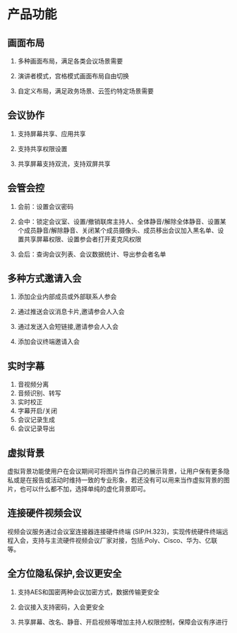 # 产品功能

## 画面布局

1) 多种画面布局，满足各类会议场景需要

2) 演讲者模式，宫格模式画面布局自由切换

3) 自定义布局，满足政务场景、云签约特定场景需要



## 会议协作

1) 支持屏幕共享、应用共享

2) 支持共享权限设置

3) 共享屏幕支持双流，支持双屏共享



## 会管会控

1) 会前：设置会议密码

2) 会中：锁定会议室、设置/撤销联席主持人、全体静音/解除全体静音、设置某个成员静音/解除静音、关闭某个成员摄像头、成员移出会议加入黑名单、设置共享屏幕权限、设置参会者打开麦克风权限

3) 会后：查询会议列表、会议数据统计、导出参会者名单



## 多种方式邀请入会

1) 添加企业内部成员或外部联系人参会

2) 通过推送会议消息卡片,邀请参会人入会

3) 通过发送入会短链接,邀请参会人入会

4) 添加会议终端邀请入会



## 实时字幕

1. 音视频分离
2. 音频识别、转写
3. 实时校正
4. 字幕开启/关闭
5. 会议记录生成
6. 会议记录导出



## 虚拟背景

虚拟背景功能使用户在会议期间可将图片当作自己的展示背景，让用户保有更多隐私或是在报告或活动时维持一致的专业形象，若还没有可以用来当作虚拟背景的图片，也可以什么都不加，选择单纯的虚化背景即可。



## 连接硬件视频会议

视频会议服务通过会议室连接器连接硬件终端 (SIP/H.323)，实现传统硬件终端远程入会，支持与主流硬件视频会议厂家对接，包括:Poly、Cisco、华为、亿联等。



## 全方位隐私保护,会议更安全

1) 支持AES和国密两种会议加密方式，数据传输更安全

2) 会议接入支持密码，入会更安全
3) 共享屏幕、改名、静音、开启视频等增加主持人权限控制，保障会议有序进行